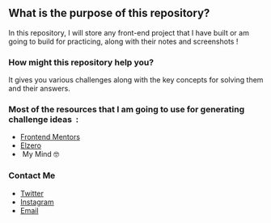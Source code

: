 ## What is the purpose of this repository?

In this repository, I will store any front-end project that I have built or am going to build for practicing, along with their notes and screenshots !

### How might this repository help you?

It gives you various challenges along with the key concepts for solving them and their answers.

### Most of the resources that I am going to use for generating challenge ideas  :

*   [Frontend Mentors](https://www.frontendmentor.io/challenges)
*   [Elzero](https://www.youtube.com/@ElzeroWebSchool)
*    My Mind 🤓

### Contact Me
* [Twitter](https://twitter.com/MuhamedAlanazi)
* [Instagram](https://www.instagram.com/duckprogrammer)
* [Email](muhammedalanazi69@gmail.com)
